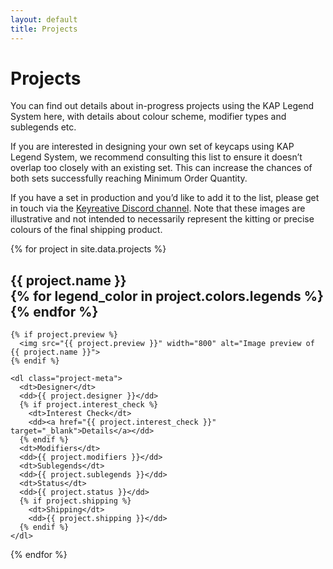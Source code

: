 ```yaml
---
layout: default
title: Projects
---
```

<link rel="stylesheet" type="text/css" href="projects.css" />

<h1>Projects</h1>

You can find out details about in-progress projects using the KAP Legend System
here, with details about colour scheme, modifier types and sublegends etc.

If you are interested in designing your own set of keycaps using KAP Legend
System, we recommend consulting this list to ensure it doesn’t overlap too
closely with an existing set. This can increase the chances of both sets
successfully reaching Minimum Order Quantity.

If you have a set in production and you’d like to add it to the list, please get
in touch via the [Keyreative Discord channel][keyreative-kap-2shot-channel].
Note that these images are illustrative and not intended to necessarily
represent the kitting or precise colours of the final shipping product.

<div id="project-details">
{% for project in site.data.projects %}
  <section class="project">
    <h2 id="{{ project.id }}">
      {{ project.name }}
      <div class="project-color main" style="background-color:{{ project.colors.main}};">
        {% for legend_color in project.colors.legends %}
          <div class="legend-color" style="background-color:{{ legend_color }}"></div>
        {% endfor %}
      </div>
    </h2>

    {% if project.preview %}
      <img src="{{ project.preview }}" width="800" alt="Image preview of {{ project.name }}">
    {% endif %}

    <dl class="project-meta">
      <dt>Designer</dt>
      <dd>{{ project.designer }}</dd>
      {% if project.interest_check %}
        <dt>Interest Check</dt>
        <dd><a href="{{ project.interest_check }}" target="_blank">Details</a></dd>
      {% endif %}
      <dt>Modifiers</dt>
      <dd>{{ project.modifiers }}</dd>
      <dt>Sublegends</dt>
      <dd>{{ project.sublegends }}</dd>
      <dt>Status</dt>
      <dd>{{ project.status }}</dd>
      {% if project.shipping %}
        <dt>Shipping</dt>
        <dd>{{ project.shipping }}</dd>
      {% endif %}
    </dl>
  </section>
{% endfor %}
</div>

[keyreative-kap-2shot-channel]: https://discord.gg/Gs7fnW2ekQ
